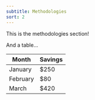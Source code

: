 ```yaml
---
subtitle: Methodologies
sort: 2
---
```


This is the methodologies section!

And a table...

| Month    | Savings |
| -------- | ------- |
| January  | $250    |
| February | $80     |
| March    | $420    |

